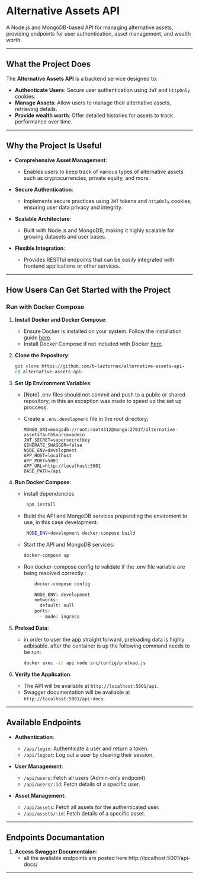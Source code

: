 # **Alternative Assets API**

A Node.js and MongoDB-based API for managing alternative assets, providing endpoints for user authentication, asset management, and wealth worth.

---

## **What the Project Does**

The **Alternative Assets API** is a backend service designed to:

- **Authenticate Users**: Secure user authentication using `JWT` and `httpOnly` cookies.
- **Manage Assets**: Allow users to manage their alternative assets, retrieving details.
- **Provide wealth worth**: Offer detailed histories for assets to track performance over time.

---

## **Why the Project Is Useful**

- **Comprehensive Asset Management**:
  - Enables users to keep track of various types of alternative assets such as cryptocurrencies, private equity, and more.
- **Secure Authentication**:

  - Implements secure practices using `JWT` tokens and `httpOnly` cookies, ensuring user data privacy and integrity.

- **Scalable Architecture**:

  - Built with Node.js and MongoDB, making it highly scalable for growing datasets and user bases.

- **Flexible Integration**:
  - Provides RESTful endpoints that can be easily integrated with frontend applications or other services.

---

## **How Users Can Get Started with the Project**

### **Run with Docker Compose**

1. **Install Docker and Docker Compose**:

   - Ensure Docker is installed on your system. Follow the installation guide [here](https://docs.docker.com/get-docker/).
   - Install Docker Compose if not included with Docker [here](https://docs.docker.com/compose/install/).

2. **Clone the Repository**:

   ```bash
   git clone https://github.com/b-laztornex/alternative-assets-api-
   cd alternative-assets-api-
   ```

3. **Set Up Environment Variables**:

   - [Note] .env files should not commit and push to a public or shared repository, in this an exception was made to speed up the set up proccess.

   - Create a `.env.development` file in the root directory:
     ```
     MONGO_URI=mongodb://root:root4312@mongo:27017/alternative-assets?authSource=admin
     JWT_SECRET=supersecretkey
     GENERATE_SWAGGER=false
     NODE_ENV=development
     APP_HOST=localhost
     APP_PORT=5001
     APP_URL=http://localhost:5001
     BASE_PATH=/api
     ```

4. **Run Docker Compose**:

   - install dependencies
     ```bash
      npm install
     ```
   - Build the API and MongoDB services prepending the enviroment to use, in this case development:

     ```bash
      NODE_ENV=development docker-compose build
     ```

   - Start the API and MongoDB services:

     ```bash
     docker-compose up
     ```

   - Run docker-compose config to validate if the .env file variable are being resolved correctly.:

     ```bash
         docker-compose config

         NODE_ENV: development
         networks:
           default: null
         ports:
           - mode: ingress
     ```

5. **Preload Data**:

   - in order to user the app straight forward, preloading data is highly adbisable. after the container is up the following command needs to be run:

     ```bash
     docker exec -it api node src/config/preload.js

     ```

6. **Verify the Application**:
   - The API will be available at `http://localhost:5001/api`.
   - Swagger documentation will be available at `http://localhost:5001/api-docs`.

---

## **Available Endpoints**

- **Authentication**:

  - `/api/login`: Authenticate a user and return a token.
  - `/api/logout`: Log out a user by clearing their session.

- **User Management**:

  - `/api/users`: Fetch all users (Admin-only endpoint).
  - `/api/users/:id`: Fetch details of a specific user.

- **Asset Management**:
  - `/api/assets`: Fetch all assets for the authenticated user.
  - `/api/assets/:id`: Fetch details of a specific asset.

---

## **Endpoints Documantation**

1. **Access Swagger Documentaion**:
   - all the avaliable endpoints are posted here http://localhost:5001/api-docs/

---
